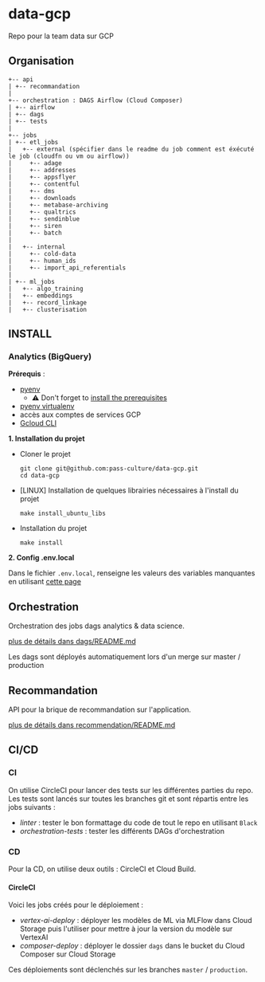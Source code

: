 # data-gcp

Repo pour la team data sur GCP

## Organisation

```
+-- api
| +-- recommandation
|
+-- orchestration : DAGS Airflow (Cloud Composer)
| +-- airflow
| +-- dags
| +-- tests
|
+-- jobs
| +-- etl_jobs
|   +-- external (spécifier dans le readme du job comment est éxécuté le job (cloudfn ou vm ou airflow))
|     +-- adage
|     +-- addresses
|     +-- appsflyer
|     +-- contentful
|     +-- dms
|     +-- downloads
|     +-- metabase-archiving
|     +-- qualtrics
|     +-- sendinblue
|     +-- siren
|     +-- batch
|
|   +-- internal
|     +-- cold-data
|     +-- human_ids
|     +-- import_api_referentials
|
| +-- ml_jobs
|   +-- algo_training
|   +-- embeddings
|   +-- record_linkage
|   +-- clusterisation

```

## INSTALL
### Analytics (BigQuery)

**Prérequis** :
- [pyenv](https://github.com/pyenv/pyenv-installer)
  - ⚠ Don't forget to [install the prerequisites](https://github.com/pyenv/pyenv/wiki/Common-build-problems#prerequisites)
- [pyenv virtualenv](https://github.com/pyenv/pyenv-virtualenv#installation)
- accès aux comptes de services GCP
- [Gcloud CLI](https://cloud.google.com/sdk/docs/install?hl=fr)

**1. Installation du projet**

- Cloner le projet
  ```
  git clone git@github.com:pass-culture/data-gcp.git
  cd data-gcp
  ```
- [LINUX] Installation de quelques librairies nécessaires à l'install du projet
  ```
  make install_ubuntu_libs
  ```
- Installation du projet
  ```
  make install
  ```

**2. Config .env.local**

Dans le fichier `.env.local`, renseigne les valeurs des variables manquantes en utilisant [cette page](https://www.notion.so/passcultureapp/Les-secrets-du-repo-data-gcp-085759e27a664a95a65a6886831bde54)


## Orchestration

Orchestration des jobs dags analytics & data science.

[plus de détails dans dags/README.md](/orchestration/README.md)

Les dags sont déployés automatiquement lors d'un merge sur master / production

## Recommandation

API pour la brique de recommandation sur l'application.

[plus de détails dans recommendation/README.md](/recommendation/README.md)


## CI/CD
### CI
On utilise CircleCI pour lancer des tests sur les différentes parties du repo.
Les tests sont lancés sur toutes les branches git et sont répartis entre les jobs suivants :
- *linter* : tester le bon formattage du code de tout le repo en utilisant `Black`
- *orchestration-tests* : tester les différents DAGs d'orchestration

### CD
Pour la CD, on utilise deux outils : CircleCI et Cloud Build.
#### CircleCI
Voici les jobs créés pour le déploiement :
- *vertex-ai-deploy* : déployer les modèles de ML via MLFlow dans Cloud Storage puis l'utiliser pour mettre à jour la version du modèle sur VertexAI
- *composer-deploy* : déployer le dossier `dags` dans le bucket du Cloud Composer sur Cloud Storage

Ces déploiements sont déclenchés sur les branches `master` / `production`.

